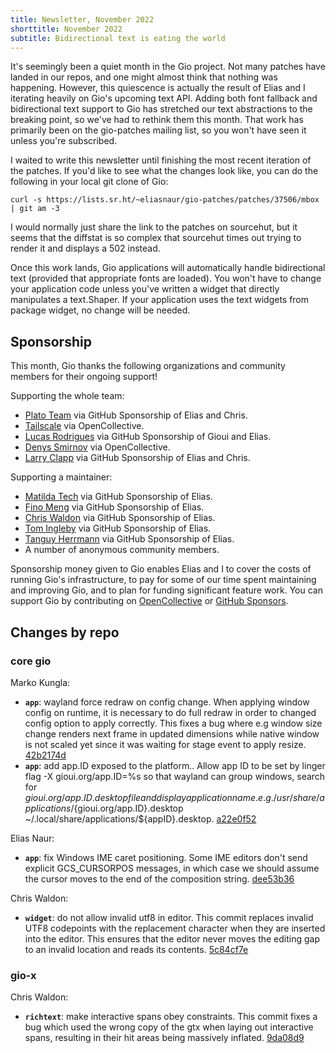 ```yaml
---
title: Newsletter, November 2022
shorttitle: November 2022
subtitle: Bidirectional text is eating the world
---
```


It's seemingly been a quiet month in the Gio project. Not many patches have landed in our repos, and one might almost think that nothing was happening. However, this quiescence is actually the result of Elias and I iterating heavily on Gio's upcoming text API. Adding both font fallback and bidirectional text support to Gio has stretched our text abstractions to the breaking point, so we've had to rethink them this month. That work has primarily been on the gio-patches mailing list, so you won't have seen it unless you're subscribed.

I waited to write this newsletter until finishing the most recent iteration of the patches. If you'd like to see what the changes look like, you can do the following in your local git clone of Gio:

```
curl -s https://lists.sr.ht/~eliasnaur/gio-patches/patches/37506/mbox | git am -3
```

I would normally just share the link to the patches on sourcehut, but it seems that the diffstat is so complex that sourcehut times out trying to render it and displays a 502 instead.

Once this work lands, Gio applications will automatically handle bidirectional text (provided that appropriate fonts are loaded). You won't have to change your application code unless you've written a widget that directly manipulates a text.Shaper. If your application uses the text widgets from package widget, no change will be needed.

## Sponsorship

This month, Gio thanks the following organizations and community members for their ongoing support!

Supporting the whole team:

- [Plato Team](https://www.platoapp.com/) via GitHub Sponsorship of Elias and Chris.
- [Tailscale](https://tailscale.com/) via OpenCollective.
- [Lucas Rodrigues](https://github.com/Inkeliz/) via GitHub Sponsorship of Gioui and Elias.
- [Denys Smirnov](https://github.com/dennwc) via OpenCollective.
- [Larry Clapp](https://github.com/theclapp) via GitHub Sponsorship of Elias and Chris.

Supporting a maintainer:

- [Matilda Tech](https://github.com/matildatech) via GitHub Sponsorship of Elias.
- [Fino Meng](https://github.com/finomeng) via GitHub Sponsorship of Elias.
- [Chris Waldon](https://github.com/whereswaldon) via GitHub Sponsorship of Elias.
- [Tom Ingleby](https://github.com/tingleby) via GitHub Sponsorship of Elias.
- [Tanguy Herrmann](https://github.com/dolanor) via GitHub Sponsorship of Elias.
- A number of anonymous community members.

Sponsorship money given to Gio enables Elias and I to cover the costs of running Gio's infrastructure, to pay for some of our time spent maintaining and improving Gio, and to plan for funding significant feature work. You can support Gio by contributing on [OpenCollective](https://opencollective.com/gioui) or [GitHub Sponsors](https://github.com/sponsors/gioui).

## Changes by repo

### core gio

Marko Kungla:

- **`app`**: wayland force redraw on config change. When applying window config on runtime, it is necessary to do full redraw in order to changed config option to apply correctly. This fixes a bug where e.g window size change renders next frame in updated dimensions while native window is not scaled yet since it was waiting for stage event to apply resize. [42b2174d](https://git.sr.ht/~eliasnaur/gio/commit/42b2174d)
- **`app`**: add app.ID exposed to the platform.. Allow app ID to be set by linger flag -X gioui.org/app.ID=%s so that wayland can group windows, search for ${gioui.org/app.ID}.desktop file and display application name. e.g. /usr/share/applications/${gioui.org/app.ID}.desktop ~/.local/share/applications/${appID}.desktop. [a22e0f52](https://git.sr.ht/~eliasnaur/gio/commit/a22e0f52)

Elias Naur:

- **`app`**: fix Windows IME caret positioning. Some IME editors don't send explicit GCS_CURSORPOS messages, in which case we should assume the cursor moves to the end of the composition string. [dee53b36](https://git.sr.ht/~eliasnaur/gio/commit/dee53b36)

Chris Waldon:

- **`widget`**: do not allow invalid utf8 in editor. This commit replaces invalid UTF8 codepoints with the replacement character when they are inserted into the editor. This ensures that the editor never moves the editing gap to an invalid location and reads its contents. [5c84cf7e](https://git.sr.ht/~eliasnaur/gio/commit/5c84cf7e)

### gio-x

Chris Waldon:

- **`richtext`**: make interactive spans obey constraints. This commit fixes a bug which used the wrong copy of the gtx when laying out interactive spans, resulting in their hit areas being massively inflated. [9da08d9](https://git.sr.ht/~whereswaldon/gio-x/commit/9da08d9)

